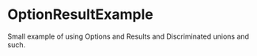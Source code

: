 # OptionResultExample
Small example of using Options and Results and Discriminated unions and such.
